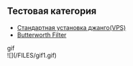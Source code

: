 ## Тестовая категория
  * [Стандартная установка джанго(VPS)](<APP DEPLOY/DJANGO-1/README.md>)
  * [Butterworth Filter](audio_filters/butterworth_filter.py)

<description>
 <summary>gif</summary>
 ![](/FILES/gif1.gif)
</description>
